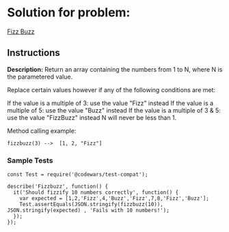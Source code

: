 # Solution for problem:

[Fizz Buzz](https://www.codewars.com/kata/5300901726d12b80e8000498)

## Instructions

**Description:**
Return an array containing the numbers from 1 to N, where N is the parametered value.

Replace certain values however if any of the following conditions are met:

If the value is a multiple of 3: use the value "Fizz" instead
If the value is a multiple of 5: use the value "Buzz" instead
If the value is a multiple of 3 & 5: use the value "FizzBuzz" instead
N will never be less than 1.

Method calling example:

```plaintext
fizzbuzz(3) -->  [1, 2, "Fizz"]
```

### Sample Tests

```plaintext
const Test = require('@codewars/test-compat');

describe('Fizzbuzz', function() {
  it('Should fizzify 10 numbers correctly', function() {
    var expected = [1,2,'Fizz',4,'Buzz','Fizz',7,8,'Fizz','Buzz'];
    Test.assertEquals(JSON.stringify(fizzbuzz(10)), JSON.stringify(expected) , 'Fails with 10 numbers!');
  });
});
```
